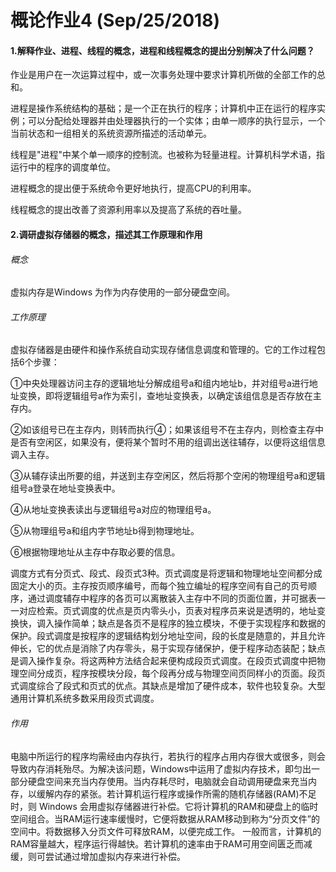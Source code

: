 # 概论作业4 (Sep/25/2018)
#### 1.解释作业、进程、线程的概念，进程和线程概念的提出分别解决了什么问题？

作业是用户在一次运算过程中，或一次事务处理中要求计算机所做的全部工作的总和。

进程是操作系统结构的基础；是一个正在执行的程序；计算机中正在运行的程序实例；可以分配给处理器并由处理器执行的一个实体；由单一顺序的执行显示，一个当前状态和一组相关的系统资源所描述的活动单元。 

线程是"进程"中某个单一顺序的控制流。也被称为轻量进程。计算机科学术语，指运行中的程序的调度单位。

进程概念的提出便于系统命令更好地执行，提高CPU的利用率。

线程概念的提出改善了资源利用率以及提高了系统的吞吐量。
#### 2.调研虚拟存储器的概念，描述其工作原理和作用
###### 概念
虚拟内存是Windows 为作为内存使用的一部分硬盘空间。
###### 工作原理
虚拟存储器是由硬件和操作系统自动实现存储信息调度和管理的。它的工作过程包括6个步骤：

①中央处理器访问主存的逻辑地址分解成组号a和组内地址b，并对组号a进行地址变换，即将逻辑组号a作为索引，查地址变换表，以确定该组信息是否存放在主存内。

②如该组号已在主存内，则转而执行④；如果该组号不在主存内，则检查主存中是否有空闲区，如果没有，便将某个暂时不用的组调出送往辅存，以便将这组信息调入主存。

③从辅存读出所要的组，并送到主存空闲区，然后将那个空闲的物理组号a和逻辑组号a登录在地址变换表中。

④从地址变换表读出与逻辑组号a对应的物理组号a。

⑤从物理组号a和组内字节地址b得到物理地址。

⑥根据物理地址从主存中存取必要的信息。

调度方式有分页式、段式、段页式3种。页式调度是将逻辑和物理地址空间都分成固定大小的页。主存按页顺序编号，而每个独立编址的程序空间有自己的页号顺序，通过调度辅存中程序的各页可以离散装入主存中不同的页面位置，并可据表一一对应检索。页式调度的优点是页内零头小，页表对程序员来说是透明的，地址变换快，调入操作简单；缺点是各页不是程序的独立模块，不便于实现程序和数据的保护。段式调度是按程序的逻辑结构划分地址空间，段的长度是随意的，并且允许伸长，它的优点是消除了内存零头，易于实现存储保护，便于程序动态装配；缺点是调入操作复杂。将这两种方法结合起来便构成段页式调度。在段页式调度中把物理空间分成页，程序按模块分段，每个段再分成与物理空间页同样小的页面。段页式调度综合了段式和页式的优点。其缺点是增加了硬件成本，软件也较复杂。大型通用计算机系统多数采用段页式调度。
###### 作用
电脑中所运行的程序均需经由内存执行，若执行的程序占用内存很大或很多，则会导致内存消耗殆尽。为解决该问题，Windows中运用了虚拟内存技术，即匀出一部分硬盘空间来充当内存使用。当内存耗尽时，电脑就会自动调用硬盘来充当内存，以缓解内存的紧张。若计算机运行程序或操作所需的随机存储器(RAM)不足时，则 Windows 会用虚拟存储器进行补偿。它将计算机的RAM和硬盘上的临时空间组合。当RAM运行速率缓慢时，它便将数据从RAM移动到称为“分页文件”的空间中。将数据移入分页文件可释放RAM，以便完成工作。 一般而言，计算机的RAM容量越大，程序运行得越快。若计算机的速率由于RAM可用空间匮乏而减缓，则可尝试通过增加虚拟内存来进行补偿。
